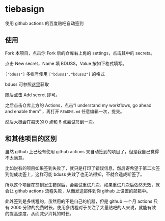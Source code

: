 # tiebasign
使用 github actions 的百度贴吧自动签到
## 使用
Fork 本项目，点击你 Fork 后的仓库右上角的 settings，点击其中的 secrets。

点击 New secret，Name 填 BDUSS，Value 按如下格式填写。

`["bduss"]` 多帐号使用 `["bduss1","bduss2"]` 的格式

bduss 可参照[这里](https://jingyan.baidu.com/article/5552ef47e4358c518ffbc90f.html)获取 

随后点击 Add secret 即可。

之后点击仓库上方的 Actions，点击“I understand my workflows, go ahead and enable them” ，再打开 `README.md` 任意编辑一次，提交。

然后大概会在每天的 0 点和 8 点尝试签到一次。

## 和其他项目的区别
虽然 github 上已经有使用 github actions 来自动签到的项目了，但是我自己觉得不太满意。

比如说有的项目如果签到失败了，就只是打印了错误信息，然后寄希望于第二次签到能成功签上，这样可能 bduss 失效了也无法得知，不就会造成断签了。

所以这个项目在签到发生错误后，会尝试重试几次，如果重试几次后依然无效，就会让 github actions 流程失败，从而发送邮件到你 github 上设置的邮箱中。

此外签到是多线程的，虽然用的不是自己的机器，但是 github 一个月 actions 只有 2000 分钟的免费时长，使用多线程对于关注了大量贴吧的人来说，就能有效的提高速度，从而减少消耗的时长。
